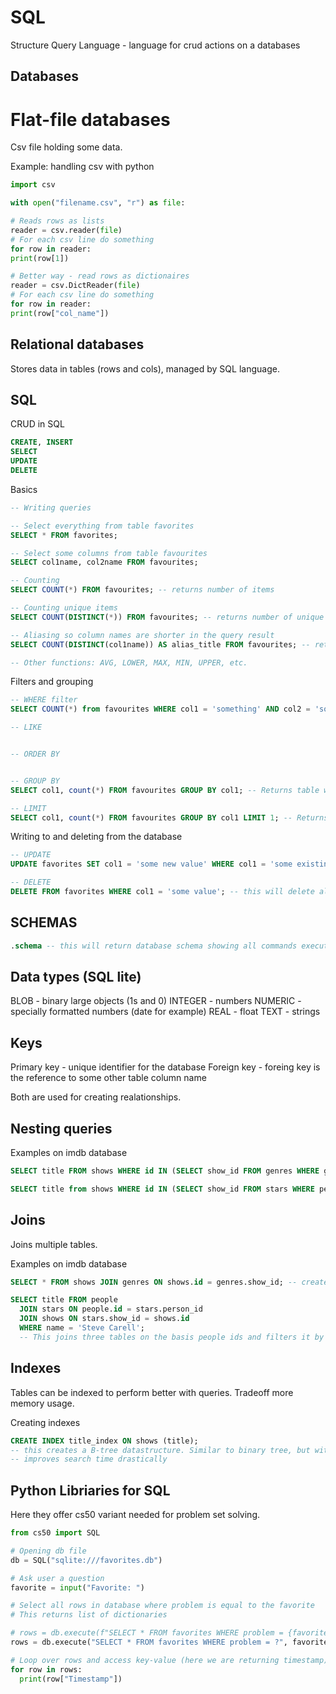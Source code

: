 # SQL

Structure Query Language - language for crud actions on a databases

## Databases
# Flat-file databases

Csv file holding some data.

Example: handling csv with python

```python
import csv

with open("filename.csv", "r") as file:

# Reads rows as lists
reader = csv.reader(file)
# For each csv line do something
for row in reader:
print(row[1])

# Better way - read rows as dictionaires
reader = csv.DictReader(file)
# For each csv line do something
for row in reader:
print(row["col_name"])

```

## Relational databases

Stores data in tables (rows and cols), managed by SQL language.

## SQL

CRUD in SQL
```sql
CREATE, INSERT
SELECT
UPDATE
DELETE
```


Basics

```sql
-- Writing queries

-- Select everything from table favorites
SELECT * FROM favorites;

-- Select some columns from table favourites
SELECT col1name, col2name FROM favourites;

-- Counting
SELECT COUNT(*) FROM favourites; -- returns number of items

-- Counting unique items
SELECT COUNT(DISTINCT(*)) FROM favourites; -- returns number of unique items;

-- Aliasing so column names are shorter in the query result
SELECT COUNT(DISTINCT(col1name)) AS alias_title FROM favourites; -- returns number of unique items where table header is now called "alias_title"

-- Other functions: AVG, LOWER, MAX, MIN, UPPER, etc.

```


Filters and grouping

```sql
-- WHERE filter
SELECT COUNT(*) from favourites WHERE col1 = 'something' AND col2 = 'something else'; -- returns count of rows where col1 is equal to something and col 2 is equal to something else

-- LIKE 


-- ORDER BY


-- GROUP BY
SELECT col1, count(*) FROM favourites GROUP BY col1; -- Returns table with col1 items and their number of appearance in the second column (pivot table)

-- LIMIT
SELECT col1, count(*) FROM favourites GROUP BY col1 LIMIT 1; -- Returns table with col1 items and their number of appearance in the second column (pivot table) but only one row (limit results to 1 result)

```


Writing to and deleting from the database

```sql
-- UPDATE
UPDATE favorites SET col1 = 'some new value' WHERE col1 = 'some existing value'; -- this will overwrite all col1 items with some existing value to some new value

-- DELETE
DELETE FROM favorites WHERE col1 = 'some value'; -- this will delete all rows where col1 is some value
```

## SCHEMAS
```sql
.schema -- this will return database schema showing all commands executed for creating tables

```

## Data types (SQL lite)
BLOB - binary large objects (1s and 0)
INTEGER - numbers
NUMERIC - specially formatted numbers (date for example)
REAL - float
TEXT - strings


## Keys
Primary key - unique identifier for the database
Foreign key - foreing key is the reference to some other table column name

Both are used for creating realationships.


## Nesting queries
Examples on imdb database
```sql
SELECT title FROM shows WHERE id IN (SELECT show_id FROM genres WHERE genre = 'comedy'); -- returns names of comedies

SELECT title from shows WHERE id IN (SELECT show_id FROM stars WHERE person_id = (SELECT id FROM people WHERE name = 'Steve Carell')) ORDER BY title; -- returns name of shows with Steve Carell ordered alphabetically by title
```

## Joins
Joins multiple tables.

Examples on imdb database
```sql
SELECT * FROM shows JOIN genres ON shows.id = genres.show_id; -- create new table from two tables where data is looked up and joined on the basis of of shows.id and genres-show_id (same id, in one table is primary key in other is foreign key)

SELECT title FROM people
  JOIN stars ON people.id = stars.person_id
  JOIN shows ON stars.show_id = shows.id
  WHERE name = 'Steve Carell';
  -- This joins three tables on the basis people ids and filters it by name Steve Carell
```

## Indexes
Tables can be indexed to perform better with queries. Tradeoff more memory usage.

Creating indexes
```sql
CREATE INDEX title_index ON shows (title); 
-- this creates a B-tree datastructure. Similar to binary tree, but with more that two childs in a tree (upside down tree, from root downwards)
-- improves search time drastically
```


## Python Libriaries for SQL

Here they offer cs50 variant needed for problem set solving.

```python
from cs50 import SQL

# Opening db file
db = SQL("sqlite:///favorites.db")

# Ask user a question
favorite = input("Favorite: ")

# Select all rows in database where problem is equal to the favorite
# This returns list of dictionaries

# rows = db.execute(f"SELECT * FROM favorites WHERE problem = {favorite}") - not a good way, we use special placeholders here (?), then we plug in variable. This prevents sql injection attacks by escaping any problematic symbols (such as comments or single qoutes) in the user input
rows = db.execute("SELECT * FROM favorites WHERE problem = ?", favorite)

# Loop over rows and access key-value (here we are returning timestamp) of each return
for row in rows:
  print(row["Timestamp"])
```
